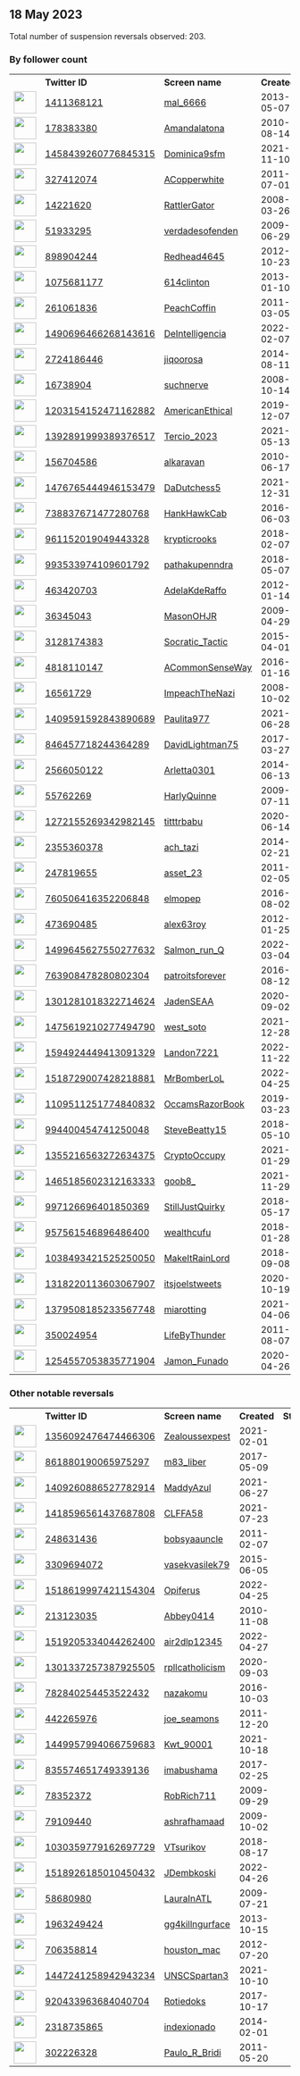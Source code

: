 
## 18 May 2023
Total number of suspension reversals observed: 203.

### By follower count
<table><tr><th></th><th align="left">Twitter ID</th><th align="left">Screen name</th>
<th align="left">Created</th><th align="left">Status</th><th align="left">Suspended</th><th align="left">Followers</th>
<tr><td><a href="https://pbs.twimg.com/profile_images/1562545777901281280/IK6_e3XL_normal.jpg"><img src="https://pbs.twimg.com/profile_images/1562545777901281280/IK6_e3XL_normal.jpg" width="40px" height="40px" align="center"/></a></td><td><a href="https://twitter.com/intent/user?user_id=1411368121">1411368121</a></td><td><a href="https://twitter.com/mal_6666">mal_6666</a></td><td>2013-05-07</td><td align="center"></td><td>2023-03-29</td><td>79689</td></tr>
<tr><td><a href="https://pbs.twimg.com/profile_images/1287807083426000896/RkjpN5Rw_normal.jpg"><img src="https://pbs.twimg.com/profile_images/1287807083426000896/RkjpN5Rw_normal.jpg" width="40px" height="40px" align="center"/></a></td><td><a href="https://twitter.com/intent/user?user_id=178383380">178383380</a></td><td><a href="https://twitter.com/Amandalatona">Amandalatona</a></td><td>2010-08-14</td><td align="center"></td><td>2023-03-26</td><td>75569</td></tr>
<tr><td><a href="https://pbs.twimg.com/profile_images/1622411926994026496/SclEsN1M_normal.jpg"><img src="https://pbs.twimg.com/profile_images/1622411926994026496/SclEsN1M_normal.jpg" width="40px" height="40px" align="center"/></a></td><td><a href="https://twitter.com/intent/user?user_id=1458439260776845315">1458439260776845315</a></td><td><a href="https://twitter.com/Dominica9sfm">Dominica9sfm</a></td><td>2021-11-10</td><td align="center"></td><td>2023-04-24</td><td>65902</td></tr>
<tr><td><a href="https://pbs.twimg.com/profile_images/425010978531454976/ATqS_1E8_normal.jpeg"><img src="https://pbs.twimg.com/profile_images/425010978531454976/ATqS_1E8_normal.jpeg" width="40px" height="40px" align="center"/></a></td><td><a href="https://twitter.com/intent/user?user_id=327412074">327412074</a></td><td><a href="https://twitter.com/ACopperwhite">ACopperwhite</a></td><td>2011-07-01</td><td align="center"></td><td>2023-02-05</td><td>52254</td></tr>
<tr><td><a href="https://pbs.twimg.com/profile_images/507122503014035456/GzSjY2K8_normal.jpeg"><img src="https://pbs.twimg.com/profile_images/507122503014035456/GzSjY2K8_normal.jpeg" width="40px" height="40px" align="center"/></a></td><td><a href="https://twitter.com/intent/user?user_id=14221620">14221620</a></td><td><a href="https://twitter.com/RattlerGator">RattlerGator</a></td><td>2008-03-26</td><td align="center"></td><td></td><td>34228</td></tr>
<tr><td><a href="https://pbs.twimg.com/profile_images/1648024013384417280/gvzls2GM_normal.jpg"><img src="https://pbs.twimg.com/profile_images/1648024013384417280/gvzls2GM_normal.jpg" width="40px" height="40px" align="center"/></a></td><td><a href="https://twitter.com/intent/user?user_id=51933295">51933295</a></td><td><a href="https://twitter.com/verdadesofenden">verdadesofenden</a></td><td>2009-06-29</td><td align="center"></td><td>2023-05-07</td><td>31201</td></tr>
<tr><td><a href="https://pbs.twimg.com/profile_images/1293033106329481216/EjC6O7On_normal.jpg"><img src="https://pbs.twimg.com/profile_images/1293033106329481216/EjC6O7On_normal.jpg" width="40px" height="40px" align="center"/></a></td><td><a href="https://twitter.com/intent/user?user_id=898904244">898904244</a></td><td><a href="https://twitter.com/Redhead4645">Redhead4645</a></td><td>2012-10-23</td><td align="center"></td><td></td><td>30653</td></tr>
<tr><td><a href="https://pbs.twimg.com/profile_images/1658907610333196289/VG9GjxkV_normal.jpg"><img src="https://pbs.twimg.com/profile_images/1658907610333196289/VG9GjxkV_normal.jpg" width="40px" height="40px" align="center"/></a></td><td><a href="https://twitter.com/intent/user?user_id=1075681177">1075681177</a></td><td><a href="https://twitter.com/614clinton">614clinton</a></td><td>2013-01-10</td><td align="center"></td><td></td><td>29853</td></tr>
<tr><td><a href="https://pbs.twimg.com/profile_images/920153895099355136/jRJTS-YQ_normal.jpg"><img src="https://pbs.twimg.com/profile_images/920153895099355136/jRJTS-YQ_normal.jpg" width="40px" height="40px" align="center"/></a></td><td><a href="https://twitter.com/intent/user?user_id=261061836">261061836</a></td><td><a href="https://twitter.com/PeachCoffin">PeachCoffin</a></td><td>2011-03-05</td><td align="center"></td><td>2023-01-30</td><td>27693</td></tr>
<tr><td><a href="https://pbs.twimg.com/profile_images/1538385889990266880/0cjFKLjl_normal.jpg"><img src="https://pbs.twimg.com/profile_images/1538385889990266880/0cjFKLjl_normal.jpg" width="40px" height="40px" align="center"/></a></td><td><a href="https://twitter.com/intent/user?user_id=1490696466268143616">1490696466268143616</a></td><td><a href="https://twitter.com/DeIntelligencia">DeIntelligencia</a></td><td>2022-02-07</td><td align="center"></td><td>2022-07-21</td><td>24548</td></tr>
<tr><td><a href="https://pbs.twimg.com/profile_images/1542756527555346439/HYFr2Fiy_normal.jpg"><img src="https://pbs.twimg.com/profile_images/1542756527555346439/HYFr2Fiy_normal.jpg" width="40px" height="40px" align="center"/></a></td><td><a href="https://twitter.com/intent/user?user_id=2724186446">2724186446</a></td><td><a href="https://twitter.com/jiqoorosa">jiqoorosa</a></td><td>2014-08-11</td><td align="center"></td><td>2023-02-18</td><td>19496</td></tr>
<tr><td><a href="https://pbs.twimg.com/profile_images/1652539173591478274/OvbQPgUt_normal.jpg"><img src="https://pbs.twimg.com/profile_images/1652539173591478274/OvbQPgUt_normal.jpg" width="40px" height="40px" align="center"/></a></td><td><a href="https://twitter.com/intent/user?user_id=16738904">16738904</a></td><td><a href="https://twitter.com/suchnerve">suchnerve</a></td><td>2008-10-14</td><td align="center"></td><td></td><td>17231</td></tr>
<tr><td><a href="https://pbs.twimg.com/profile_images/1360985656294473736/UyD7RbOX_normal.jpg"><img src="https://pbs.twimg.com/profile_images/1360985656294473736/UyD7RbOX_normal.jpg" width="40px" height="40px" align="center"/></a></td><td><a href="https://twitter.com/intent/user?user_id=1203154152471162882">1203154152471162882</a></td><td><a href="https://twitter.com/AmericanEthical">AmericanEthical</a></td><td>2019-12-07</td><td align="center"></td><td></td><td>16474</td></tr>
<tr><td><a href="https://pbs.twimg.com/profile_images/1638807660324614147/QOH4aeJZ_normal.jpg"><img src="https://pbs.twimg.com/profile_images/1638807660324614147/QOH4aeJZ_normal.jpg" width="40px" height="40px" align="center"/></a></td><td><a href="https://twitter.com/intent/user?user_id=1392891999389376517">1392891999389376517</a></td><td><a href="https://twitter.com/Tercio_2023">Tercio_2023</a></td><td>2021-05-13</td><td align="center"></td><td>2022-07-20</td><td>14094</td></tr>
<tr><td><a href="https://pbs.twimg.com/profile_images/1159544289413738496/Cdc_vjbH_normal.jpg"><img src="https://pbs.twimg.com/profile_images/1159544289413738496/Cdc_vjbH_normal.jpg" width="40px" height="40px" align="center"/></a></td><td><a href="https://twitter.com/intent/user?user_id=156704586">156704586</a></td><td><a href="https://twitter.com/alkaravan">alkaravan</a></td><td>2010-06-17</td><td align="center"></td><td>2022-11-02</td><td>12161</td></tr>
<tr><td><a href="https://pbs.twimg.com/profile_images/1605615167924060160/4vju5gH2_normal.jpg"><img src="https://pbs.twimg.com/profile_images/1605615167924060160/4vju5gH2_normal.jpg" width="40px" height="40px" align="center"/></a></td><td><a href="https://twitter.com/intent/user?user_id=1476765444946153479">1476765444946153479</a></td><td><a href="https://twitter.com/DaDutchess5">DaDutchess5</a></td><td>2021-12-31</td><td align="center"></td><td>2023-01-12</td><td>10185</td></tr>
<tr><td><a href="https://pbs.twimg.com/profile_images/739523711334633473/230-VKwL_normal.jpg"><img src="https://pbs.twimg.com/profile_images/739523711334633473/230-VKwL_normal.jpg" width="40px" height="40px" align="center"/></a></td><td><a href="https://twitter.com/intent/user?user_id=738837671477280768">738837671477280768</a></td><td><a href="https://twitter.com/HankHawkCab">HankHawkCab</a></td><td>2016-06-03</td><td align="center"></td><td>2022-10-29</td><td>8203</td></tr>
<tr><td><a href="https://pbs.twimg.com/profile_images/1659038360004902912/ADR9gIB7_normal.png"><img src="https://pbs.twimg.com/profile_images/1659038360004902912/ADR9gIB7_normal.png" width="40px" height="40px" align="center"/></a></td><td><a href="https://twitter.com/intent/user?user_id=961152019049443328">961152019049443328</a></td><td><a href="https://twitter.com/krypticrooks">krypticrooks</a></td><td>2018-02-07</td><td align="center"></td><td>2022-09-08</td><td>8190</td></tr>
<tr><td><a href="https://pbs.twimg.com/profile_images/1654062876150337539/tRsWeV-u_normal.jpg"><img src="https://pbs.twimg.com/profile_images/1654062876150337539/tRsWeV-u_normal.jpg" width="40px" height="40px" align="center"/></a></td><td><a href="https://twitter.com/intent/user?user_id=993533974109601792">993533974109601792</a></td><td><a href="https://twitter.com/pathakupenndra">pathakupenndra</a></td><td>2018-05-07</td><td align="center"></td><td>2022-10-01</td><td>7706</td></tr>
<tr><td><a href="https://pbs.twimg.com/profile_images/1229895096780443648/Xyc5IwRU_normal.jpg"><img src="https://pbs.twimg.com/profile_images/1229895096780443648/Xyc5IwRU_normal.jpg" width="40px" height="40px" align="center"/></a></td><td><a href="https://twitter.com/intent/user?user_id=463420703">463420703</a></td><td><a href="https://twitter.com/AdelaKdeRaffo">AdelaKdeRaffo</a></td><td>2012-01-14</td><td align="center"></td><td></td><td>7658</td></tr>
<tr><td><a href="https://pbs.twimg.com/profile_images/1656411696724844544/vqpQ8HN8_normal.jpg"><img src="https://pbs.twimg.com/profile_images/1656411696724844544/vqpQ8HN8_normal.jpg" width="40px" height="40px" align="center"/></a></td><td><a href="https://twitter.com/intent/user?user_id=36345043">36345043</a></td><td><a href="https://twitter.com/MasonOHJR">MasonOHJR</a></td><td>2009-04-29</td><td align="center"></td><td></td><td>7115</td></tr>
<tr><td><a href="https://pbs.twimg.com/profile_images/1656767761539018767/m2PKxikt_normal.jpg"><img src="https://pbs.twimg.com/profile_images/1656767761539018767/m2PKxikt_normal.jpg" width="40px" height="40px" align="center"/></a></td><td><a href="https://twitter.com/intent/user?user_id=3128174383">3128174383</a></td><td><a href="https://twitter.com/Socratic_Tactic">Socratic_Tactic</a></td><td>2015-04-01</td><td align="center"></td><td></td><td>5433</td></tr>
<tr><td><a href="https://pbs.twimg.com/profile_images/1349012617403256833/c69HB7Ra_normal.jpg"><img src="https://pbs.twimg.com/profile_images/1349012617403256833/c69HB7Ra_normal.jpg" width="40px" height="40px" align="center"/></a></td><td><a href="https://twitter.com/intent/user?user_id=4818110147">4818110147</a></td><td><a href="https://twitter.com/ACommonSenseWay">ACommonSenseWay</a></td><td>2016-01-16</td><td align="center"></td><td></td><td>4948</td></tr>
<tr><td><a href="https://pbs.twimg.com/profile_images/1659316087098425345/5Hzp1PFy_normal.jpg"><img src="https://pbs.twimg.com/profile_images/1659316087098425345/5Hzp1PFy_normal.jpg" width="40px" height="40px" align="center"/></a></td><td><a href="https://twitter.com/intent/user?user_id=16561729">16561729</a></td><td><a href="https://twitter.com/ImpeachTheNazi">ImpeachTheNazi</a></td><td>2008-10-02</td><td align="center"></td><td></td><td>4652</td></tr>
<tr><td><a href="https://pbs.twimg.com/profile_images/1657038594727456771/YYdn9b_O_normal.jpg"><img src="https://pbs.twimg.com/profile_images/1657038594727456771/YYdn9b_O_normal.jpg" width="40px" height="40px" align="center"/></a></td><td><a href="https://twitter.com/intent/user?user_id=1409591592843890689">1409591592843890689</a></td><td><a href="https://twitter.com/Paulita977">Paulita977</a></td><td>2021-06-28</td><td align="center"></td><td>2023-02-13</td><td>3580</td></tr>
<tr><td><a href="https://pbs.twimg.com/profile_images/846461079194501120/1EfsZOp7_normal.jpg"><img src="https://pbs.twimg.com/profile_images/846461079194501120/1EfsZOp7_normal.jpg" width="40px" height="40px" align="center"/></a></td><td><a href="https://twitter.com/intent/user?user_id=846457718244364289">846457718244364289</a></td><td><a href="https://twitter.com/DavidLightman75">DavidLightman75</a></td><td>2017-03-27</td><td align="center"></td><td></td><td>3429</td></tr>
<tr><td><a href="https://pbs.twimg.com/profile_images/672844421927317504/rXq9tZrU_normal.jpg"><img src="https://pbs.twimg.com/profile_images/672844421927317504/rXq9tZrU_normal.jpg" width="40px" height="40px" align="center"/></a></td><td><a href="https://twitter.com/intent/user?user_id=2566050122">2566050122</a></td><td><a href="https://twitter.com/Arletta0301">Arletta0301</a></td><td>2014-06-13</td><td align="center"></td><td></td><td>3090</td></tr>
<tr><td><a href="https://pbs.twimg.com/profile_images/1496569905814122501/hwSeO6-m_normal.jpg"><img src="https://pbs.twimg.com/profile_images/1496569905814122501/hwSeO6-m_normal.jpg" width="40px" height="40px" align="center"/></a></td><td><a href="https://twitter.com/intent/user?user_id=55762269">55762269</a></td><td><a href="https://twitter.com/HarlyQuinne">HarlyQuinne</a></td><td>2009-07-11</td><td align="center"></td><td>2022-03-19</td><td>2951</td></tr>
<tr><td><a href="https://pbs.twimg.com/profile_images/1638109187011117059/QdedZb2K_normal.jpg"><img src="https://pbs.twimg.com/profile_images/1638109187011117059/QdedZb2K_normal.jpg" width="40px" height="40px" align="center"/></a></td><td><a href="https://twitter.com/intent/user?user_id=1272155269342982145">1272155269342982145</a></td><td><a href="https://twitter.com/titttrbabu">titttrbabu</a></td><td>2020-06-14</td><td align="center"></td><td>2023-03-31</td><td>2238</td></tr>
<tr><td><a href="https://pbs.twimg.com/profile_images/1414713628750659585/iBAL6JMR_normal.jpg"><img src="https://pbs.twimg.com/profile_images/1414713628750659585/iBAL6JMR_normal.jpg" width="40px" height="40px" align="center"/></a></td><td><a href="https://twitter.com/intent/user?user_id=2355360378">2355360378</a></td><td><a href="https://twitter.com/ach_tazi">ach_tazi</a></td><td>2014-02-21</td><td align="center"></td><td>2022-10-11</td><td>1985</td></tr>
<tr><td><a href="https://pbs.twimg.com/profile_images/1653633391336488961/gBU4hYcZ_normal.jpg"><img src="https://pbs.twimg.com/profile_images/1653633391336488961/gBU4hYcZ_normal.jpg" width="40px" height="40px" align="center"/></a></td><td><a href="https://twitter.com/intent/user?user_id=247819655">247819655</a></td><td><a href="https://twitter.com/asset_23">asset_23</a></td><td>2011-02-05</td><td align="center"></td><td></td><td>1889</td></tr>
<tr><td><a href="https://pbs.twimg.com/profile_images/1658896201817935872/WvheRYzo_normal.jpg"><img src="https://pbs.twimg.com/profile_images/1658896201817935872/WvheRYzo_normal.jpg" width="40px" height="40px" align="center"/></a></td><td><a href="https://twitter.com/intent/user?user_id=760506416352206848">760506416352206848</a></td><td><a href="https://twitter.com/elmopep">elmopep</a></td><td>2016-08-02</td><td align="center"></td><td></td><td>1883</td></tr>
<tr><td><a href="https://pbs.twimg.com/profile_images/1296040289568776193/qJC3mw9N_normal.jpg"><img src="https://pbs.twimg.com/profile_images/1296040289568776193/qJC3mw9N_normal.jpg" width="40px" height="40px" align="center"/></a></td><td><a href="https://twitter.com/intent/user?user_id=473690485">473690485</a></td><td><a href="https://twitter.com/alex63roy">alex63roy</a></td><td>2012-01-25</td><td align="center"></td><td>2022-09-29</td><td>1850</td></tr>
<tr><td><a href="https://pbs.twimg.com/profile_images/1499673403795832834/t4fhBusD_normal.jpg"><img src="https://pbs.twimg.com/profile_images/1499673403795832834/t4fhBusD_normal.jpg" width="40px" height="40px" align="center"/></a></td><td><a href="https://twitter.com/intent/user?user_id=1499645627550277632">1499645627550277632</a></td><td><a href="https://twitter.com/Salmon_run_Q">Salmon_run_Q</a></td><td>2022-03-04</td><td align="center"></td><td>2023-02-03</td><td>1828</td></tr>
<tr><td><a href="https://pbs.twimg.com/profile_images/847986705579872256/IFwR3ql9_normal.jpg"><img src="https://pbs.twimg.com/profile_images/847986705579872256/IFwR3ql9_normal.jpg" width="40px" height="40px" align="center"/></a></td><td><a href="https://twitter.com/intent/user?user_id=763908478280802304">763908478280802304</a></td><td><a href="https://twitter.com/patroitsforever">patroitsforever</a></td><td>2016-08-12</td><td align="center"></td><td></td><td>1714</td></tr>
<tr><td><a href="https://pbs.twimg.com/profile_images/1657872633541828609/ogMHtpyf_normal.jpg"><img src="https://pbs.twimg.com/profile_images/1657872633541828609/ogMHtpyf_normal.jpg" width="40px" height="40px" align="center"/></a></td><td><a href="https://twitter.com/intent/user?user_id=1301281018322714624">1301281018322714624</a></td><td><a href="https://twitter.com/JadenSEAA">JadenSEAA</a></td><td>2020-09-02</td><td align="center"></td><td>2022-08-31</td><td>1698</td></tr>
<tr><td><a href="https://pbs.twimg.com/profile_images/1649425011650732033/9uCrxxig_normal.jpg"><img src="https://pbs.twimg.com/profile_images/1649425011650732033/9uCrxxig_normal.jpg" width="40px" height="40px" align="center"/></a></td><td><a href="https://twitter.com/intent/user?user_id=1475619210277494790">1475619210277494790</a></td><td><a href="https://twitter.com/west_soto">west_soto</a></td><td>2021-12-28</td><td align="center"></td><td>2023-04-25</td><td>1671</td></tr>
<tr><td><a href="https://pbs.twimg.com/profile_images/1642419138613350400/qDT8eeM7_normal.jpg"><img src="https://pbs.twimg.com/profile_images/1642419138613350400/qDT8eeM7_normal.jpg" width="40px" height="40px" align="center"/></a></td><td><a href="https://twitter.com/intent/user?user_id=1594924449413091329">1594924449413091329</a></td><td><a href="https://twitter.com/Landon7221">Landon7221</a></td><td>2022-11-22</td><td align="center"></td><td>2023-04-21</td><td>1511</td></tr>
<tr><td><a href="https://pbs.twimg.com/profile_images/1658646299451748352/Heda2Sd1_normal.jpg"><img src="https://pbs.twimg.com/profile_images/1658646299451748352/Heda2Sd1_normal.jpg" width="40px" height="40px" align="center"/></a></td><td><a href="https://twitter.com/intent/user?user_id=1518729007428218881">1518729007428218881</a></td><td><a href="https://twitter.com/MrBomberLoL">MrBomberLoL</a></td><td>2022-04-25</td><td align="center"></td><td>2023-05-01</td><td>1473</td></tr>
<tr><td><a href="https://pbs.twimg.com/profile_images/1109921201869283328/PhGEoV_w_normal.png"><img src="https://pbs.twimg.com/profile_images/1109921201869283328/PhGEoV_w_normal.png" width="40px" height="40px" align="center"/></a></td><td><a href="https://twitter.com/intent/user?user_id=1109511251774840832">1109511251774840832</a></td><td><a href="https://twitter.com/OccamsRazorBook">OccamsRazorBook</a></td><td>2019-03-23</td><td align="center"></td><td></td><td>1394</td></tr>
<tr><td><a href="https://pbs.twimg.com/profile_images/1308298395774222336/Z3SHAWVy_normal.jpg"><img src="https://pbs.twimg.com/profile_images/1308298395774222336/Z3SHAWVy_normal.jpg" width="40px" height="40px" align="center"/></a></td><td><a href="https://twitter.com/intent/user?user_id=994400454741250048">994400454741250048</a></td><td><a href="https://twitter.com/SteveBeatty15">SteveBeatty15</a></td><td>2018-05-10</td><td align="center"></td><td></td><td>1385</td></tr>
<tr><td><a href="https://pbs.twimg.com/profile_images/1403918999726010368/u94h66aE_normal.jpg"><img src="https://pbs.twimg.com/profile_images/1403918999726010368/u94h66aE_normal.jpg" width="40px" height="40px" align="center"/></a></td><td><a href="https://twitter.com/intent/user?user_id=1355216563272634375">1355216563272634375</a></td><td><a href="https://twitter.com/CryptoOccupy">CryptoOccupy</a></td><td>2021-01-29</td><td align="center"></td><td>2022-05-05</td><td>1367</td></tr>
<tr><td><a href="https://pbs.twimg.com/profile_images/1658654125696098304/Q8Nwrrbi_normal.jpg"><img src="https://pbs.twimg.com/profile_images/1658654125696098304/Q8Nwrrbi_normal.jpg" width="40px" height="40px" align="center"/></a></td><td><a href="https://twitter.com/intent/user?user_id=1465185602312163333">1465185602312163333</a></td><td><a href="https://twitter.com/goob8_">goob8_</a></td><td>2021-11-29</td><td align="center"></td><td>2022-09-23</td><td>1354</td></tr>
<tr><td><a href="https://pbs.twimg.com/profile_images/1658944116993019904/4qM0adEM_normal.jpg"><img src="https://pbs.twimg.com/profile_images/1658944116993019904/4qM0adEM_normal.jpg" width="40px" height="40px" align="center"/></a></td><td><a href="https://twitter.com/intent/user?user_id=997126696401850369">997126696401850369</a></td><td><a href="https://twitter.com/StillJustQuirky">StillJustQuirky</a></td><td>2018-05-17</td><td align="center"></td><td></td><td>1352</td></tr>
<tr><td><a href="https://pbs.twimg.com/profile_images/1086626377456066560/0DgR20M2_normal.jpg"><img src="https://pbs.twimg.com/profile_images/1086626377456066560/0DgR20M2_normal.jpg" width="40px" height="40px" align="center"/></a></td><td><a href="https://twitter.com/intent/user?user_id=957561546896486400">957561546896486400</a></td><td><a href="https://twitter.com/wealthcufu">wealthcufu</a></td><td>2018-01-28</td><td align="center"></td><td>2022-08-19</td><td>1346</td></tr>
<tr><td><a href="https://pbs.twimg.com/profile_images/1264381146378506245/h-3Cto4F_normal.jpg"><img src="https://pbs.twimg.com/profile_images/1264381146378506245/h-3Cto4F_normal.jpg" width="40px" height="40px" align="center"/></a></td><td><a href="https://twitter.com/intent/user?user_id=1038493421525250050">1038493421525250050</a></td><td><a href="https://twitter.com/MakeItRainLord">MakeItRainLord</a></td><td>2018-09-08</td><td align="center"></td><td>2022-04-27</td><td>1296</td></tr>
<tr><td><a href="https://pbs.twimg.com/profile_images/1653561888570064899/lCJe6csc_normal.jpg"><img src="https://pbs.twimg.com/profile_images/1653561888570064899/lCJe6csc_normal.jpg" width="40px" height="40px" align="center"/></a></td><td><a href="https://twitter.com/intent/user?user_id=1318220113603067907">1318220113603067907</a></td><td><a href="https://twitter.com/itsjoelstweets">itsjoelstweets</a></td><td>2020-10-19</td><td align="center"></td><td></td><td>1180</td></tr>
<tr><td><a href="https://pbs.twimg.com/profile_images/1640336413697667073/uVH61uwB_normal.jpg"><img src="https://pbs.twimg.com/profile_images/1640336413697667073/uVH61uwB_normal.jpg" width="40px" height="40px" align="center"/></a></td><td><a href="https://twitter.com/intent/user?user_id=1379508185233567748">1379508185233567748</a></td><td><a href="https://twitter.com/miarotting">miarotting</a></td><td>2021-04-06</td><td align="center"></td><td>2023-04-15</td><td>1168</td></tr>
<tr><td><a href="https://pbs.twimg.com/profile_images/1658463693963685889/EAFFMWeP_normal.jpg"><img src="https://pbs.twimg.com/profile_images/1658463693963685889/EAFFMWeP_normal.jpg" width="40px" height="40px" align="center"/></a></td><td><a href="https://twitter.com/intent/user?user_id=350024954">350024954</a></td><td><a href="https://twitter.com/LifeByThunder">LifeByThunder</a></td><td>2011-08-07</td><td align="center"></td><td></td><td>1123</td></tr>
<tr><td><a href="https://pbs.twimg.com/profile_images/1657419892558053376/0JeIpSSt_normal.jpg"><img src="https://pbs.twimg.com/profile_images/1657419892558053376/0JeIpSSt_normal.jpg" width="40px" height="40px" align="center"/></a></td><td><a href="https://twitter.com/intent/user?user_id=1254557053835771904">1254557053835771904</a></td><td><a href="https://twitter.com/Jamon_Funado">Jamon_Funado</a></td><td>2020-04-26</td><td align="center"></td><td>2022-10-31</td><td>1086</td></tr>
</table>

### Other notable reversals
<table><tr><th></th><th align="left">Twitter ID</th><th align="left">Screen name</th>
<th align="left">Created</th><th align="left">Status</th><th align="left">Suspended</th><th align="left">Followers</th>
<tr><td><a href="https://pbs.twimg.com/profile_images/1562516463575093248/B1PMVSyg_normal.jpg"><img src="https://pbs.twimg.com/profile_images/1562516463575093248/B1PMVSyg_normal.jpg" width="40px" height="40px" align="center"/></a></td><td><a href="https://twitter.com/intent/user?user_id=1356092476474466306">1356092476474466306</a></td><td><a href="https://twitter.com/Zealoussexpest">Zealoussexpest</a></td><td>2021-02-01</td><td align="center"></td><td>2023-01-02</td><td>361</td></tr>
<tr><td><a href="https://pbs.twimg.com/profile_images/1243635062123507713/rSf8MmAg_normal.jpg"><img src="https://pbs.twimg.com/profile_images/1243635062123507713/rSf8MmAg_normal.jpg" width="40px" height="40px" align="center"/></a></td><td><a href="https://twitter.com/intent/user?user_id=861880190065975297">861880190065975297</a></td><td><a href="https://twitter.com/m83_liber">m83_liber</a></td><td>2017-05-09</td><td align="center"></td><td>2023-01-25</td><td>645</td></tr>
<tr><td><a href="https://pbs.twimg.com/profile_images/1634551789033869312/ikmVFH2y_normal.jpg"><img src="https://pbs.twimg.com/profile_images/1634551789033869312/ikmVFH2y_normal.jpg" width="40px" height="40px" align="center"/></a></td><td><a href="https://twitter.com/intent/user?user_id=1409260886527782914">1409260886527782914</a></td><td><a href="https://twitter.com/MaddyAzul">MaddyAzul</a></td><td>2021-06-27</td><td align="center"></td><td>2023-04-14</td><td>264</td></tr>
<tr><td><a href="https://pbs.twimg.com/profile_images/1639038802122657792/17pDHTEu_normal.jpg"><img src="https://pbs.twimg.com/profile_images/1639038802122657792/17pDHTEu_normal.jpg" width="40px" height="40px" align="center"/></a></td><td><a href="https://twitter.com/intent/user?user_id=1418596561437687808">1418596561437687808</a></td><td><a href="https://twitter.com/CLFFA58">CLFFA58</a></td><td>2021-07-23</td><td align="center"></td><td>2023-04-11</td><td>40</td></tr>
<tr><td><a href="https://pbs.twimg.com/profile_images/1557187139502313472/2Xwi42vI_normal.jpg"><img src="https://pbs.twimg.com/profile_images/1557187139502313472/2Xwi42vI_normal.jpg" width="40px" height="40px" align="center"/></a></td><td><a href="https://twitter.com/intent/user?user_id=248631436">248631436</a></td><td><a href="https://twitter.com/bobsyaauncle">bobsyaauncle</a></td><td>2011-02-07</td><td align="center"></td><td>2022-12-18</td><td>198</td></tr>
<tr><td><a href="https://pbs.twimg.com/profile_images/821963462658129920/Pix_b2fJ_normal.jpg"><img src="https://pbs.twimg.com/profile_images/821963462658129920/Pix_b2fJ_normal.jpg" width="40px" height="40px" align="center"/></a></td><td><a href="https://twitter.com/intent/user?user_id=3309694072">3309694072</a></td><td><a href="https://twitter.com/vasekvasilek79">vasekvasilek79</a></td><td>2015-06-05</td><td align="center"></td><td>2023-02-28</td><td>1077</td></tr>
<tr><td><a href="https://pbs.twimg.com/profile_images/1659245648456056861/L-7vkZuC_normal.jpg"><img src="https://pbs.twimg.com/profile_images/1659245648456056861/L-7vkZuC_normal.jpg" width="40px" height="40px" align="center"/></a></td><td><a href="https://twitter.com/intent/user?user_id=1518619997421154304">1518619997421154304</a></td><td><a href="https://twitter.com/Opiferus">Opiferus</a></td><td>2022-04-25</td><td align="center"></td><td>2022-12-07</td><td>6</td></tr>
<tr><td><a href="https://pbs.twimg.com/profile_images/775166827206995969/kAzn7WAW_normal.jpg"><img src="https://pbs.twimg.com/profile_images/775166827206995969/kAzn7WAW_normal.jpg" width="40px" height="40px" align="center"/></a></td><td><a href="https://twitter.com/intent/user?user_id=213123035">213123035</a></td><td><a href="https://twitter.com/Abbey0414">Abbey0414</a></td><td>2010-11-08</td><td align="center"></td><td>2022-10-28</td><td>0</td></tr>
<tr><td><a href="https://pbs.twimg.com/profile_images/1570892588449759233/smyNqpuW_normal.jpg"><img src="https://pbs.twimg.com/profile_images/1570892588449759233/smyNqpuW_normal.jpg" width="40px" height="40px" align="center"/></a></td><td><a href="https://twitter.com/intent/user?user_id=1519205334044262400">1519205334044262400</a></td><td><a href="https://twitter.com/air2dlp12345">air2dlp12345</a></td><td>2022-04-27</td><td align="center"></td><td>2022-10-20</td><td>273</td></tr>
<tr><td><a href="https://pbs.twimg.com/profile_images/1659255414133850112/FJQRXbtg_normal.jpg"><img src="https://pbs.twimg.com/profile_images/1659255414133850112/FJQRXbtg_normal.jpg" width="40px" height="40px" align="center"/></a></td><td><a href="https://twitter.com/intent/user?user_id=1301337257387925505">1301337257387925505</a></td><td><a href="https://twitter.com/rpllcatholicism">rpllcatholicism</a></td><td>2020-09-03</td><td align="center"></td><td>2022-08-18</td><td>115</td></tr>
<tr><td><a href="https://pbs.twimg.com/profile_images/1657652122815709186/RkODGt5s_normal.jpg"><img src="https://pbs.twimg.com/profile_images/1657652122815709186/RkODGt5s_normal.jpg" width="40px" height="40px" align="center"/></a></td><td><a href="https://twitter.com/intent/user?user_id=782840254453522432">782840254453522432</a></td><td><a href="https://twitter.com/nazakomu">nazakomu</a></td><td>2016-10-03</td><td align="center"></td><td>2023-03-17</td><td>96</td></tr>
<tr><td><a href="https://pbs.twimg.com/profile_images/1545158831218442240/Rk-1RFsx_normal.jpg"><img src="https://pbs.twimg.com/profile_images/1545158831218442240/Rk-1RFsx_normal.jpg" width="40px" height="40px" align="center"/></a></td><td><a href="https://twitter.com/intent/user?user_id=442265976">442265976</a></td><td><a href="https://twitter.com/joe_seamons">joe_seamons</a></td><td>2011-12-20</td><td align="center"></td><td>2022-12-11</td><td>642</td></tr>
<tr><td><a href="https://pbs.twimg.com/profile_images/1450797163173367810/Ndc-qzBE_normal.jpg"><img src="https://pbs.twimg.com/profile_images/1450797163173367810/Ndc-qzBE_normal.jpg" width="40px" height="40px" align="center"/></a></td><td><a href="https://twitter.com/intent/user?user_id=1449957994066759683">1449957994066759683</a></td><td><a href="https://twitter.com/Kwt_90001">Kwt_90001</a></td><td>2021-10-18</td><td align="center">🔒</td><td>2023-02-19</td><td>54</td></tr>
<tr><td><a href="https://pbs.twimg.com/profile_images/1621640704434003968/C0cu53RM_normal.jpg"><img src="https://pbs.twimg.com/profile_images/1621640704434003968/C0cu53RM_normal.jpg" width="40px" height="40px" align="center"/></a></td><td><a href="https://twitter.com/intent/user?user_id=835574651749339136">835574651749339136</a></td><td><a href="https://twitter.com/imabushama">imabushama</a></td><td>2017-02-25</td><td align="center"></td><td>2023-04-11</td><td>302</td></tr>
<tr><td><a href="https://pbs.twimg.com/profile_images/1653556984287834112/Fy0ieylE_normal.jpg"><img src="https://pbs.twimg.com/profile_images/1653556984287834112/Fy0ieylE_normal.jpg" width="40px" height="40px" align="center"/></a></td><td><a href="https://twitter.com/intent/user?user_id=78352372">78352372</a></td><td><a href="https://twitter.com/RobRich711">RobRich711</a></td><td>2009-09-29</td><td align="center"></td><td>2023-05-15</td><td>307</td></tr>
<tr><td><a href="https://pbs.twimg.com/profile_images/1592280989950414848/jKj-TGdd_normal.jpg"><img src="https://pbs.twimg.com/profile_images/1592280989950414848/jKj-TGdd_normal.jpg" width="40px" height="40px" align="center"/></a></td><td><a href="https://twitter.com/intent/user?user_id=79109440">79109440</a></td><td><a href="https://twitter.com/ashrafhamaad">ashrafhamaad</a></td><td>2009-10-02</td><td align="center"></td><td>2023-05-11</td><td>240</td></tr>
<tr><td><a href="https://pbs.twimg.com/profile_images/1030363424390307840/EIXLl0HB_normal.jpg"><img src="https://pbs.twimg.com/profile_images/1030363424390307840/EIXLl0HB_normal.jpg" width="40px" height="40px" align="center"/></a></td><td><a href="https://twitter.com/intent/user?user_id=1030359779162697729">1030359779162697729</a></td><td><a href="https://twitter.com/VTsurikov">VTsurikov</a></td><td>2018-08-17</td><td align="center"></td><td>2022-12-16</td><td>8</td></tr>
<tr><td><a href="https://pbs.twimg.com/profile_images/1518926364207947778/XVdBwDa-_normal.png"><img src="https://pbs.twimg.com/profile_images/1518926364207947778/XVdBwDa-_normal.png" width="40px" height="40px" align="center"/></a></td><td><a href="https://twitter.com/intent/user?user_id=1518926185010450432">1518926185010450432</a></td><td><a href="https://twitter.com/JDembkoski">JDembkoski</a></td><td>2022-04-26</td><td align="center"></td><td>2023-03-18</td><td>3</td></tr>
<tr><td><a href="https://abs.twimg.com/sticky/default_profile_images/default_profile_normal.png"><img src="https://abs.twimg.com/sticky/default_profile_images/default_profile_normal.png" width="40px" height="40px" align="center"/></a></td><td><a href="https://twitter.com/intent/user?user_id=58680980">58680980</a></td><td><a href="https://twitter.com/LauraInATL">LauraInATL</a></td><td>2009-07-21</td><td align="center"></td><td>2023-01-31</td><td>12</td></tr>
<tr><td><a href="https://pbs.twimg.com/profile_images/1382659915609567236/1-wHqYyf_normal.jpg"><img src="https://pbs.twimg.com/profile_images/1382659915609567236/1-wHqYyf_normal.jpg" width="40px" height="40px" align="center"/></a></td><td><a href="https://twitter.com/intent/user?user_id=1963249424">1963249424</a></td><td><a href="https://twitter.com/gg4killngurface">gg4killngurface</a></td><td>2013-10-15</td><td align="center"></td><td>2023-05-05</td><td>10</td></tr>
<tr><td><a href="https://pbs.twimg.com/profile_images/710325972776583168/64LVssBL_normal.jpg"><img src="https://pbs.twimg.com/profile_images/710325972776583168/64LVssBL_normal.jpg" width="40px" height="40px" align="center"/></a></td><td><a href="https://twitter.com/intent/user?user_id=706358814">706358814</a></td><td><a href="https://twitter.com/houston_mac">houston_mac</a></td><td>2012-07-20</td><td align="center"></td><td>2023-03-31</td><td>78</td></tr>
<tr><td><a href="https://pbs.twimg.com/profile_images/1456035988652773376/fRdHql8C_normal.jpg"><img src="https://pbs.twimg.com/profile_images/1456035988652773376/fRdHql8C_normal.jpg" width="40px" height="40px" align="center"/></a></td><td><a href="https://twitter.com/intent/user?user_id=1447241258942943234">1447241258942943234</a></td><td><a href="https://twitter.com/UNSCSpartan3">UNSCSpartan3</a></td><td>2021-10-10</td><td align="center"></td><td>2022-11-21</td><td>72</td></tr>
<tr><td><a href="https://pbs.twimg.com/profile_images/1655710440712798209/Guhs9KrV_normal.jpg"><img src="https://pbs.twimg.com/profile_images/1655710440712798209/Guhs9KrV_normal.jpg" width="40px" height="40px" align="center"/></a></td><td><a href="https://twitter.com/intent/user?user_id=920433963684040704">920433963684040704</a></td><td><a href="https://twitter.com/Rotiedoks">Rotiedoks</a></td><td>2017-10-17</td><td align="center"></td><td>2022-12-13</td><td>33</td></tr>
<tr><td><a href="https://pbs.twimg.com/profile_images/1658800960548794370/8sqJ7phv_normal.jpg"><img src="https://pbs.twimg.com/profile_images/1658800960548794370/8sqJ7phv_normal.jpg" width="40px" height="40px" align="center"/></a></td><td><a href="https://twitter.com/intent/user?user_id=2318735865">2318735865</a></td><td><a href="https://twitter.com/indexionado">indexionado</a></td><td>2014-02-01</td><td align="center"></td><td>2023-04-25</td><td>216</td></tr>
<tr><td><a href="https://pbs.twimg.com/profile_images/1563552053812551680/tWWlVKwx_normal.png"><img src="https://pbs.twimg.com/profile_images/1563552053812551680/tWWlVKwx_normal.png" width="40px" height="40px" align="center"/></a></td><td><a href="https://twitter.com/intent/user?user_id=302226328">302226328</a></td><td><a href="https://twitter.com/Paulo_R_Bridi">Paulo_R_Bridi</a></td><td>2011-05-20</td><td align="center"></td><td>2023-01-05</td><td>1058</td></tr>
</table>
